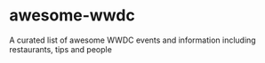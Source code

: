 # awesome-wwdc
A curated list of awesome WWDC events and information including restaurants, tips and people
